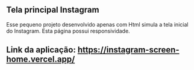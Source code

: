 ## Tela principal Instagram
Esse pequeno projeto desenvolvido apenas com Html simula a tela inicial do Instagram. Esta página possui responsividade.

## Link da aplicação: https://instagram-screen-home.vercel.app/
